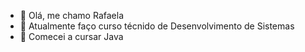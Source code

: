 - 👋 Olá, me chamo Rafaela
- 👀 Atualmente faço curso técnido de Desenvolvimento de Sistemas 
- 🌱 Comecei a cursar Java

<!---
mariarafaelaalves/mariarafaelaalves is a ✨ special ✨ repository because its `README.md` (this file) appears on your GitHub profile.
You can click the Preview link to take a look at your changes.
--->
